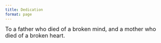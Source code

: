 ```yaml
---
title: Dedication
format: page
---
```


<p>
<font size="4" >
To a father who died of a broken mind, and a mother who died of a broken heart.
</font>
</p>

### ###
